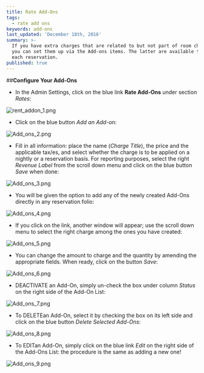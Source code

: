 ```yaml
---
title: Rate Add-Ons
tags:
  - rate add ons
keywords: add-ons
last_updated: 'December 18th, 2016'
summary: >-
  If you have extra charges that are related to but not part of room charges,
  you can set them up via the Add-ons items. The latter are available to add for
  each reservation.
published: true
---
```







##**Configure Your Add-Ons**




 - In the Admin Settings, click on the blue link **Rate Add-Ons** under section _Rates_:  
 

![rent_addon_1.png]({{site.baseurl}}/images/rent_addon_1.png)





 - Click on the blue button _Add an Add-on_:  
 
 
![Add_ons_2.png]({{site.baseurl}}/images/Add_ons_2.png)


 
 - Fill in all information: place the name (_Charge Title_), the price and the applicable tax/es, and select whether the charge is to be applied on a nightly or a reservation basis. For reporting purposes, select the right _Revenue Label_ from the scroll down menu and click on the blue button _Save_ when done:  
 

![Add_ons_3.png]({{site.baseurl}}/images/Add_ons_3.png)




 - You will be given the option to add any of the newly created Add-Ons directly in any reservation folio:  
 
 
![Add_ons_4.png]({{site.baseurl}}/images/Add_ons_4.png)




 
 - If you click on the link, another window will appear; use the scroll down menu to select the right charge among the ones you have created: 
 

![Add_ons_5.png]({{site.baseurl}}/images/Add_ons_5.png)





- You can change the amount to charge and the quantity by amending the appropriate fields. When ready, click on the button _Save_: 

![Add_ons_6.png]({{site.baseurl}}/images/Add_ons_6.png)



- <span class="label label-info">DEACTIVATE</span> an Add-On, simply un-check the box under column _Status_ on the right side of the Add-On List:  

![Add_ons_7.png]({{site.baseurl}}/images/Add_ons_7.png)




 - To <span class="label label-info">DELETE</span>an Add-On, select it by checking the box on its left side and click on the blue button _Delete Selected Add-Ons_:  

![Add_ons_8.png]({{site.baseurl}}/images/Add_ons_8.png)




- To <span class="label label-primary">EDIT</span>an Add-On, simply click on the blue link _Edit_ on the right side of the Add-Ons List: the procedure is the same as adding a new one!  

![Add_ons_9.png]({{site.baseurl}}/images/Add_ons_9.png)
